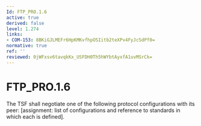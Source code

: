 ```yaml
---
Id: FTP_PRO.1.6
active: true
derived: false
level: 1.274
links:
- COM-153: 8BKiGJLMEFr6HpKMKvfhpOSIitb2teXPv4FyJcSdPf0=
normative: true
ref: ''
reviewed: 0jWFxsv6tavqkKx_USFDH0Th5hWYbtAyxfA1uvMSrCk=
---
```


# FTP_PRO.1.6

The TSF shall negotiate one of the following protocol configurations with its peer: [assignment: list of configurations and reference to standards in which each is defined].
